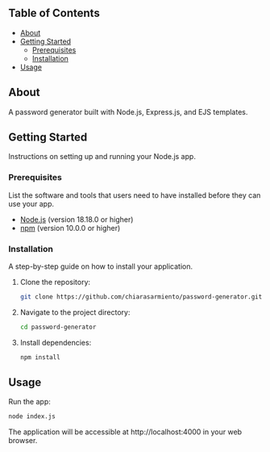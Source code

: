 ## Table of Contents

- [About](#about)
- [Getting Started](#getting-started)
  - [Prerequisites](#prerequisites)
  - [Installation](#installation)
- [Usage](#usage)

## About

A password generator built with Node.js, Express.js, and EJS templates.

## Getting Started

Instructions on setting up and running your Node.js app.

### Prerequisites

List the software and tools that users need to have installed before they can use your app.

- [Node.js](https://nodejs.org/) (version 18.18.0 or higher)
- [npm](https://www.npmjs.com/) (version 10.0.0 or higher)

### Installation

A step-by-step guide on how to install your application.

1. Clone the repository:

   ```bash
   git clone https://github.com/chiarasarmiento/password-generator.git
   ```

2. Navigate to the project directory:
   
   ```bash
   cd password-generator
   ```
   
4. Install dependencies:
   
   ```bash
   npm install
   ```

## Usage

  Run the app:
  
  ```bash
  node index.js
  ```
The application will be accessible at http://localhost:4000 in your web browser.  

